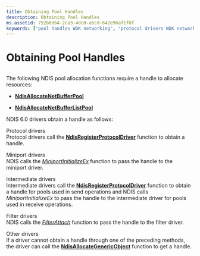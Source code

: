```yaml
---
title: Obtaining Pool Handles
description: Obtaining Pool Handles
ms.assetid: 752b0d64-2ca3-4dc0-a6cd-642e96af1f8f
keywords: ["pool handles WDK networking", "protocol drivers WDK networking , pool handles", "NDIS protocol drivers WDK , pool handles", "miniport drivers WDK networking , pool handles", "NDIS miniport drivers WDK , pool handles", "intermediate drivers WDK networking , po"]
---
```


# Obtaining Pool Handles


## <a href="" id="ddk-obtaining-pool-handles-ng"></a>


The following NDIS pool allocation functions require a handle to allocate resources:

-   [**NdisAllocateNetBufferPool**](https://msdn.microsoft.com/library/windows/hardware/ff561613)

-   [**NdisAllocateNetBufferListPool**](https://msdn.microsoft.com/library/windows/hardware/ff561611)

NDIS 6.0 drivers obtain a handle as follows:

<a href="" id="protocol-drivers"></a>Protocol drivers  
Protocol drivers call the [**NdisRegisterProtocolDriver**](https://msdn.microsoft.com/library/windows/hardware/ff564520) function to obtain a handle.

<a href="" id="miniport-drivers"></a>Miniport drivers  
NDIS calls the [*MiniportInitializeEx*](https://msdn.microsoft.com/library/windows/hardware/ff559389) function to pass the handle to the miniport driver.

<a href="" id="intermediate-drivers"></a>Intermediate drivers  
Intermediate drivers call the [**NdisRegisterProtocolDriver**](https://msdn.microsoft.com/library/windows/hardware/ff564520) function to obtain a handle for pools used in send operations and NDIS calls *MiniportInitializeEx* to pass the handle to the intermediate driver for pools used in receive operations.

<a href="" id="filter-drivers"></a>Filter drivers  
NDIS calls the [*FilterAttach*](https://msdn.microsoft.com/library/windows/hardware/ff549905) function to pass the handle to the filter driver.

<a href="" id="other-drivers"></a>Other drivers  
If a driver cannot obtain a handle through one of the preceding methods, the driver can call the [**NdisAllocateGenericObject**](https://msdn.microsoft.com/library/windows/hardware/ff561603) function to get a handle.

 

 





